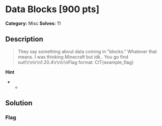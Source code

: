 # Data Blocks [900 pts]

**Category:** Misc
**Solves:** 11

## Description
>They say something about data coming in "blocks." Whatever that means. I was thinking Minecraft but idk.. You go find out!\r\n\r\n1.20.4\r\n\r\nFlag format: CIT{example_flag}

**Hint**
* -

## Solution

### Flag

